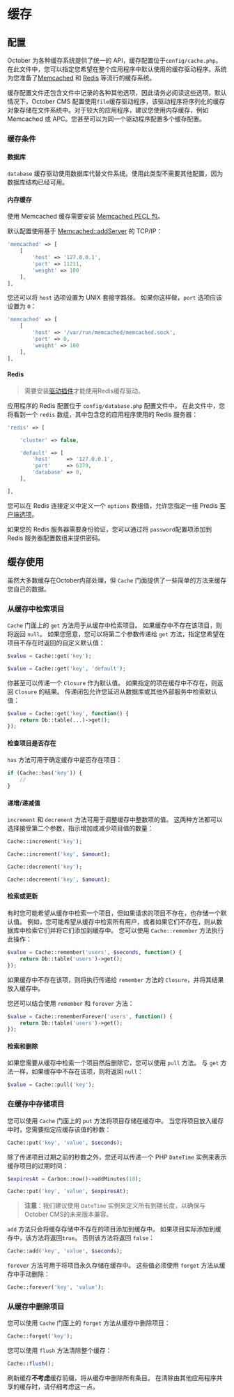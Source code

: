 # 缓存

## 配置

October 为各种缓存系统提供了统一的 API，缓存配置位于`config/cache.php`。在此文件中，您可以指定您希望在整个应用程序中默认使用的缓存驱动程序。系统为您准备了[Memcached](http://memcached.org) 和 [Redis](https://redis.io) 等流行的缓存系统。

缓存配置文件还包含文件中记录的各种其他选项，因此请务必阅读这些选项。默认情况下，October CMS 配置使用`file`缓存驱动程序，该驱动程序将序列化的缓存对象存储在文件系统中。对于较大的应用程序，建议您使用内存缓存，例如 Memcached 或 APC。您甚至可以为同一个驱动程序配置多个缓存配置。

### 缓存条件

#### 数据库

`database` 缓存驱动使用数据库代替文件系统。使用此类型不需要其他配置，因为数据库结构已经可用。

#### 内存缓存

使用 Memcached 缓存需要安装 [Memcached PECL 包](http://pecl.php.net/package/memcached)。

默认配置使用基于 [Memcached::addServer](http://php.net/manual/en/memcached.addserver.php) 的 TCP/IP：

```php
'memcached' => [
    [
        'host' => '127.0.0.1',
        'port' => 11211,
        'weight' => 100
    ],
],
```

您还可以将 `host` 选项设置为 UNIX 套接字路径。 如果你这样做，`port` 选项应该设置为 `0`：

```php
'memcached' => [
    [
        'host' => '/var/run/memcached/memcached.sock',
        'port' => 0,
        'weight' => 100
    ],
],
```

#### Redis

> 需要安装[驱动插件](https://octobercms.com/plugin/october-drivers)才能使用Redis缓存驱动。

应用程序的 Redis 配置位于 `config/database.php` 配置文件中。 在此文件中，您将看到一个 `redis` 数组，其中包含您的应用程序使用的 Redis 服务器：

```php
'redis' => [

    'cluster' => false,

    'default' => [
        'host'     => '127.0.0.1',
        'port'     => 6379,
        'database' => 0,
    ],

],
```

您可以在 Redis 连接定义中定义一个 `options` 数组值，允许您指定一组 Predis [客户端选项](https://github.com/nrk/predis/wiki/Client-Options)。

如果您的 Redis 服务器需要身份验证，您可以通过将 `password`配置项添加到 Redis 服务器配置数组来提供密码。

## 缓存使用

虽然大多数缓存在October内部处理，但 `Cache` 门面提供了一些简单的方法来缓存您自己的数据。

### 从缓存中检索项目

`Cache` 门面上的 `get` 方法用于从缓存中检索项目。 如果缓存中不存在该项目，则将返回 `null`。 如果您愿意，您可以将第二个参数传递给 `get` 方法，指定您希望在项目不存在时返回的自定义默认值：

```php
$value = Cache::get('key');

$value = Cache::get('key', 'default');
```

你甚至可以传递一个 `Closure` 作为默认值。 如果指定的项在缓存中不存在，则返回 `Closure` 的结果。 传递闭包允许您延迟从数据库或其他外部服务中检索默认值：

```php
$value = Cache::get('key', function() {
    return Db::table(...)->get();
});
```

#### 检查项目是否存在

`has` 方法可用于确定缓存中是否存在项目：

```php
if (Cache::has('key')) {
    //
}
```

#### 递增/递减值

`increment` 和 `decrement` 方法可用于调整缓存中整数项的值。 这两种方法都可以选择接受第二个参数，指示增加或减少项目值的数量：

```php
Cache::increment('key');

Cache::increment('key', $amount);

Cache::decrement('key');

Cache::decrement('key', $amount);
```

#### 检索或更新

有时您可能希望从缓存中检索一个项目，但如果请求的项目不存在，也存储一个默认值。 例如，您可能希望从缓存中检索所有用户，或者如果它们不存在，则从数据库中检索它们并将它们添加到缓存中。 您可以使用 `Cache::remember` 方法执行此操作：

```php
$value = Cache::remember('users', $seconds, function() {
    return Db::table('users')->get();
});
```

如果缓存中不存在该项，则将执行传递给 `remember` 方法的 `Closure`，并将其结果放入缓存中。

您还可以结合使用 `remember` 和 `forever` 方法：

```php
$value = Cache::rememberForever('users', function() {
    return Db::table('users')->get();
});
```

#### 检索和删除

如果您需要从缓存中检索一个项目然后删除它，您可以使用 `pull` 方法。 与 `get` 方法一样，如果缓存中不存在该项，则将返回 `null`：

```php
$value = Cache::pull('key');
```

### 在缓存中存储项目

您可以使用 `Cache` 门面上的 `put` 方法将项目存储在缓存中。 当您将项目放入缓存中时，您需要指定应缓存该值的秒数：

```php
Cache::put('key', 'value', $seconds);
```

除了传递项目过期之前的秒数之外，您还可以传递一个 PHP `DateTime` 实例来表示缓存项目的过期时间：

```php
$expiresAt = Carbon::now()->addMinutes(10);

Cache::put('key', 'value', $expiresAt);
```

> **注意**：我们建议使用 `DateTime` 实例来定义所有到期长度，以确保与October CMS的未来版本兼容。

`add` 方法只会将缓存存储中不存在的项目添加到缓存中。 如果项目实际添加到缓存中，该方法将返回`true`。 否则该方法将返回 `false`：

```php
Cache::add('key', 'value', $seconds);
```

`forever` 方法可用于将项目永久存储在缓存中。 这些值必须使用 `forget` 方法从缓存中手动删除：

```php
Cache::forever('key', 'value');
```

### 从缓存中删除项目

您可以使用 `Cache` 门面上的 `forget` 方法从缓存中删除项目：

```php
Cache::forget('key');
```

您可以使用 `flush` 方法清除整个缓存：

```php
Cache::flush();
```

刷新缓存**不考虑**缓存前缀，将从缓存中删除所有条目。 在清除由其他应用程序共享的缓存时，请仔细考虑这一点。
